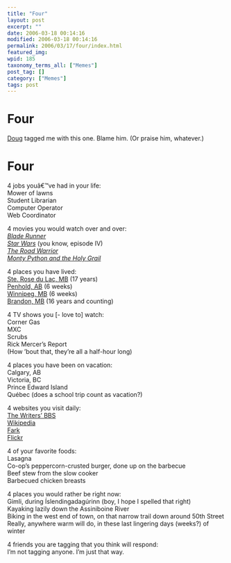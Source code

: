 ```yaml
---
title: "Four"
layout: post
excerpt: ""
date: 2006-03-18 00:14:16
modified: 2006-03-18 00:14:16
permalink: 2006/03/17/four/index.html
featured_img: 
wpid: 185
taxonomy_terms_all: ["Memes"]
post_tag: []
category: ["Memes"]
tags: post
---
```


# Four

[Doug](http://www.ballsandwalnuts.com/) tagged me with this one. Blame him. (Or praise him, whatever.)

Four
====

4 jobs youâ€™ve had in your life:  
Mower of lawns  
Student Librarian  
Computer Operator  
Web Coordinator

4 movies you would watch over and over:  
*[Blade Runner](http://www.imdb.com/title/tt0083658/)*  
*[Star Wars](http://www.imdb.com/title/tt0076759/)* (you know, episode IV)  
*[The Road Warrior](http://www.imdb.com/title/tt0082694/)*  
*[Monty Python and the Holy Grail](http://www.imdb.com/title/tt0071853/)*

4 places you have lived:  
[Ste. Rose du Lac, MB](http://www.town.sterosedulac.mb.ca/) (17 years)  
[Penhold, AB](http://www.regions.cadets.forces.gc.ca/pra/pacstc/intro_e.asp) (6 weeks)  
[Winnipeg, MB](http://www.mywinnipeg.com/) (6 weeks)  
[Brandon, MB](http://www.brandon.com/) (16 years and counting)

4 TV shows you \[- love to\] watch:  
Corner Gas  
MXC  
Scrubs  
Rick Mercer’s Report  
(How ’bout that, they’re all a half-hour long)

4 places you have been on vacation:  
Calgary, AB  
Victoria, BC  
Prince Edward Island  
Québec (does a school trip count as vacation?)

4 websites you visit daily:  
[The Writers’ BBS](http://www.writersbbs.com/)  
[Wikipedia](http://en.wikipedia.org/)  
[Fark](http://www.fark.com/)  
[Flickr](http://www.flickr.com/)

4 of your favorite foods:  
Lasagna  
Co-op’s peppercorn-crusted burger, done up on the barbecue  
Beef stew from the slow cooker  
Barbecued chicken breasts

4 places you would rather be right now:  
Gimli, during Íslendingadagúrinn (boy, I hope I spelled that right)  
Kayaking lazily down the Assiniboine River  
Biking in the west end of town, on that narrow trail down around 50th Street  
Really, anywhere warm will do, in these last lingering days (weeks?) of winter

4 friends you are tagging that you think will respond:  
I’m not tagging anyone. I’m just that way.